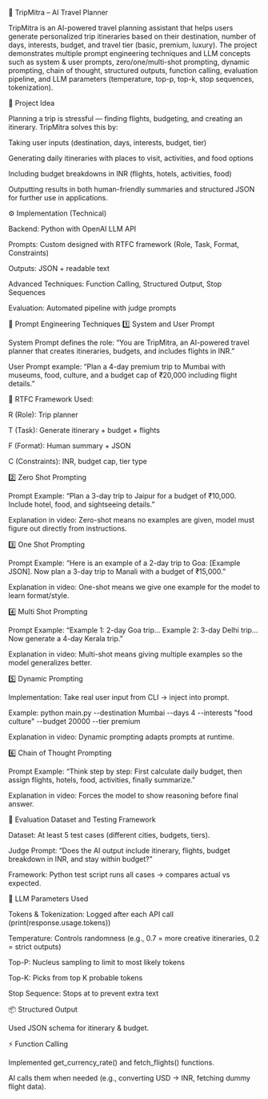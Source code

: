 🧳 TripMitra – AI Travel Planner

TripMitra is an AI-powered travel planning assistant that helps users generate personalized trip itineraries based on their destination, number of days, interests, budget, and travel tier (basic, premium, luxury). The project demonstrates multiple prompt engineering techniques and LLM concepts such as system & user prompts, zero/one/multi-shot prompting, dynamic prompting, chain of thought, structured outputs, function calling, evaluation pipeline, and LLM parameters (temperature, top-p, top-k, stop sequences, tokenization).

🚀 Project Idea

Planning a trip is stressful — finding flights, budgeting, and creating an itinerary. TripMitra solves this by:

Taking user inputs (destination, days, interests, budget, tier)

Generating daily itineraries with places to visit, activities, and food options

Including budget breakdowns in INR (flights, hotels, activities, food)

Outputting results in both human-friendly summaries and structured JSON for further use in applications.

⚙️ Implementation (Technical)

Backend: Python with OpenAI LLM API

Prompts: Custom designed with RTFC framework (Role, Task, Format, Constraints)

Outputs: JSON + readable text

Advanced Techniques: Function Calling, Structured Output, Stop Sequences

Evaluation: Automated pipeline with judge prompts

📜 Prompt Engineering Techniques
1️⃣ System and User Prompt

System Prompt defines the role: “You are TripMitra, an AI-powered travel planner that creates itineraries, budgets, and includes flights in INR.”

User Prompt example: “Plan a 4-day premium trip to Mumbai with museums, food, culture, and a budget cap of ₹20,000 including flight details.”

📌 RTFC Framework Used:

R (Role): Trip planner

T (Task): Generate itinerary + budget + flights

F (Format): Human summary + JSON

C (Constraints): INR, budget cap, tier type

2️⃣ Zero Shot Prompting

Prompt Example:
“Plan a 3-day trip to Jaipur for a budget of ₹10,000. Include hotel, food, and sightseeing details.”

Explanation in video: Zero-shot means no examples are given, model must figure out directly from instructions.

3️⃣ One Shot Prompting

Prompt Example:
“Here is an example of a 2-day trip to Goa: [Example JSON]. Now plan a 3-day trip to Manali with a budget of ₹15,000.”

Explanation in video: One-shot means we give one example for the model to learn format/style.

4️⃣ Multi Shot Prompting

Prompt Example:
“Example 1: 2-day Goa trip… Example 2: 3-day Delhi trip… Now generate a 4-day Kerala trip.”

Explanation in video: Multi-shot means giving multiple examples so the model generalizes better.

5️⃣ Dynamic Prompting

Implementation: Take real user input from CLI → inject into prompt.

Example: python main.py --destination Mumbai --days 4 --interests "food culture" --budget 20000 --tier premium

Explanation in video: Dynamic prompting adapts prompts at runtime.

6️⃣ Chain of Thought Prompting

Prompt Example:
“Think step by step: First calculate daily budget, then assign flights, hotels, food, activities, finally summarize.”

Explanation in video: Forces the model to show reasoning before final answer.

🧪 Evaluation Dataset and Testing Framework

Dataset: At least 5 test cases (different cities, budgets, tiers).

Judge Prompt: “Does the AI output include itinerary, flights, budget breakdown in INR, and stay within budget?”

Framework: Python test script runs all cases → compares actual vs expected.

🔑 LLM Parameters Used

Tokens & Tokenization: Logged after each API call (print(response.usage.tokens))

Temperature: Controls randomness (e.g., 0.7 = more creative itineraries, 0.2 = strict outputs)

Top-P: Nucleus sampling to limit to most likely tokens

Top-K: Picks from top K probable tokens

Stop Sequence: Stops at </END> to prevent extra text

📦 Structured Output

Used JSON schema for itinerary & budget.

⚡ Function Calling

Implemented get_currency_rate() and fetch_flights() functions.

AI calls them when needed (e.g., converting USD → INR, fetching dummy flight data).
